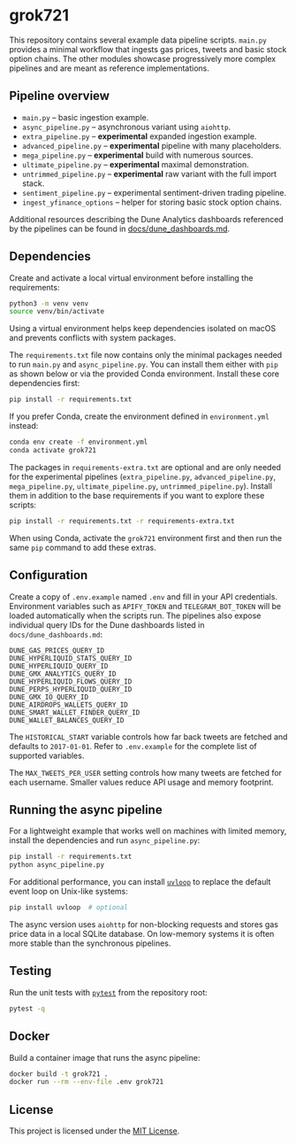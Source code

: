 # grok721

This repository contains several example data pipeline scripts. `main.py` provides a minimal workflow that ingests gas prices, tweets and basic stock option chains. The other modules showcase progressively more complex pipelines and are meant as reference implementations.

## Pipeline overview
- `main.py` – basic ingestion example.
- `async_pipeline.py` – asynchronous variant using `aiohttp`.
- `extra_pipeline.py` – **experimental** expanded ingestion example.
- `advanced_pipeline.py` – **experimental** pipeline with many placeholders.
- `mega_pipeline.py` – **experimental** build with numerous sources.
- `ultimate_pipeline.py` – **experimental** maximal demonstration.
- `untrimmed_pipeline.py` – **experimental** raw variant with the full import stack.
- `sentiment_pipeline.py` – experimental sentiment-driven trading pipeline.
- `ingest_yfinance_options` – helper for storing basic stock option chains.

Additional resources describing the Dune Analytics dashboards referenced by
the pipelines can be found in [docs/dune_dashboards.md](docs/dune_dashboards.md).

## Dependencies

Create and activate a local virtual environment before installing
the requirements:

```bash
python3 -m venv venv
source venv/bin/activate
```

Using a virtual environment helps keep dependencies isolated on macOS and
prevents conflicts with system packages.

The `requirements.txt` file now contains only the minimal packages needed to
run `main.py` and `async_pipeline.py`. You can install them either with
`pip` as shown below or via the provided Conda environment.
Install these core dependencies first:

```bash
pip install -r requirements.txt
```

If you prefer Conda, create the environment defined in
`environment.yml` instead:

```bash
conda env create -f environment.yml
conda activate grok721
```

The packages in `requirements-extra.txt` are optional and are only needed for
the experimental pipelines (`extra_pipeline.py`, `advanced_pipeline.py`,
`mega_pipeline.py`, `ultimate_pipeline.py`, `untrimmed_pipeline.py`).
Install them in addition to the base requirements if you want to explore these
scripts:

```bash
pip install -r requirements.txt -r requirements-extra.txt
```

When using Conda, activate the `grok721` environment first and then run the
same `pip` command to add these extras.


## Configuration

Create a copy of `.env.example` named `.env` and fill in your API
credentials. Environment variables such as `APIFY_TOKEN` and
`TELEGRAM_BOT_TOKEN` will be loaded automatically when the scripts run.
The pipelines also expose individual query IDs for the Dune dashboards
listed in `docs/dune_dashboards.md`:

```
DUNE_GAS_PRICES_QUERY_ID
DUNE_HYPERLIQUID_STATS_QUERY_ID
DUNE_HYPERLIQUID_QUERY_ID
DUNE_GMX_ANALYTICS_QUERY_ID
DUNE_HYPERLIQUID_FLOWS_QUERY_ID
DUNE_PERPS_HYPERLIQUID_QUERY_ID
DUNE_GMX_IO_QUERY_ID
DUNE_AIRDROPS_WALLETS_QUERY_ID
DUNE_SMART_WALLET_FINDER_QUERY_ID
DUNE_WALLET_BALANCES_QUERY_ID
```
The `HISTORICAL_START` variable controls how far back tweets are fetched and
defaults to `2017-01-01`.
Refer to `.env.example` for the complete list of supported variables.

The `MAX_TWEETS_PER_USER` setting controls how many tweets are fetched for each
username. Smaller values reduce API usage and memory footprint.

## Running the async pipeline

For a lightweight example that works well on machines with limited memory,
install the dependencies and run `async_pipeline.py`:

```bash
pip install -r requirements.txt
python async_pipeline.py
```

For additional performance, you can install [`uvloop`](https://github.com/MagicStack/uvloop)
to replace the default event loop on Unix-like systems:

```bash
pip install uvloop  # optional
```

The async version uses `aiohttp` for non-blocking requests and stores
gas price data in a local SQLite database. On low-memory systems it is
often more stable than the synchronous pipelines.

## Testing

Run the unit tests with [`pytest`](https://docs.pytest.org/) from the repository
root:

```bash
pytest -q
```

## Docker

Build a container image that runs the async pipeline:

```bash
docker build -t grok721 .
docker run --rm --env-file .env grok721
```

## License

This project is licensed under the [MIT License](LICENSE).
